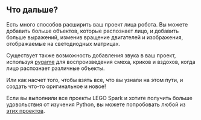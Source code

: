 ## Что дальше?

Есть много способов расширить ваш проект лица робота. Вы можете добавить больше объектов, которые распознает лицо, и добавить больше выражений, изменив вращение двигателей и изображения, отображаемые на светодиодных матрицах.

Существует также возможность добавления звука в ваш проект, используя [pygame](https://www.pygame.org/wiki/GettingStarted) для воспроизведения смеха, криков и вздохов, когда лицо распознает различные объекты.

Или как насчет того, чтобы взять все, что вы узнали на этом пути, и создать что-то оригинальное и новое!

Если вы выполнили все проекты LEGO Spark и хотите получить больше удовольствия от изучения Python, вы можете попробовать любой из [этих проектов](https://projects.raspberrypi.org/en/projects?software%5B%5D=python).
